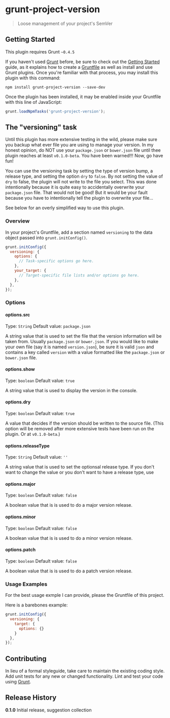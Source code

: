 # grunt-project-version

> Loose management of your project's SemVer

## Getting Started
This plugin requires Grunt `~0.4.5`

If you haven't used [Grunt](http://gruntjs.com/) before, be sure to check out the [Getting Started](http://gruntjs.com/getting-started) guide, as it explains how to create a [Gruntfile](http://gruntjs.com/sample-gruntfile) as well as install and use Grunt plugins. Once you're familiar with that process, you may install this plugin with this command:

```shell
npm install grunt-project-version --save-dev
```

Once the plugin has been installed, it may be enabled inside your Gruntfile with this line of JavaScript:

```js
grunt.loadNpmTasks('grunt-project-version');
```

## The "versioning" task
Until this plugin has more extensive testing in the wild, please make sure you backup what ever file you are using to manage your version. In my honest opinion, do NOT use your `package.json` or `bower.json` file until thee plugin reaches at least `v0.1.0-beta`. You have been warned!!! Now, go have fun!

You can use the versioning task by setting the type of version bump, a release type, and setting the option `dry` to `false`. By not setting the value of `dry` to false, the plugin will not write to the file you select. This was done intentionally because it is quite easy to accidentally overwrite your `package.json` file. That would not be good! But it would be your fault because you have to intentionally tell the plugin to overwrite your file...

See below for an overly simplified way to use this plugin.

### Overview
In your project's Gruntfile, add a section named `versioning` to the data object passed into `grunt.initConfig()`.

```js
grunt.initConfig({
  versioning: {
    options: {
      // Task-specific options go here.
    },
    your_target: {
      // Target-specific file lists and/or options go here.
    },
  },
});
```

### Options

#### options.src
Type: `String`
Default value: `package.json`

A string value that is used to set the file that the version information will be taken from. Usually `package.json` or `bower.json`. If you would like to make your own file (say it is named `version.json`), be sure it is valid `json` and contains a key called `version` with a value formatted like the `package.json` or `bower.json` file.

#### options.show
Type: `boolean`
Default value: `true`

A string value that is used to display the version in the console.

#### options.dry
Type: `boolean`
Default value: `true`

A value that decides if the version should be written to the source file. (This option will be removed after more extensive tests have been run on the plugin. Or at `v0.1.0-beta`.)

#### options.releaseType
Type: `String`
Default value: `''`

A string value that is used to set the optionsal release type. If you don't want to change the value or you don't want to have a release type, use

#### options.major
Type: `boolean`
Default value: `false`

A boolean value that is is used to do a major version release.

#### options.minor
Type: `boolean`
Default value: `false`

A boolean value that is is used to do a minor version release.

#### options.patch
Type: `boolean`
Default value: `false`

A boolean value that is is used to do a patch version release.

### Usage Examples
For the best usage exmple I can provide, please the Gruntfile of this project.

Here is a barebones example:

```js
grunt.initConfig({
  versioning: {
    target: {
      options: {}
    }
  },
});
```

## Contributing
In lieu of a formal styleguide, take care to maintain the existing coding style. Add unit tests for any new or changed functionality. Lint and test your code using [Grunt](http://gruntjs.com/).

## Release History
**0.1.0**  Initial release, suggestion collection
